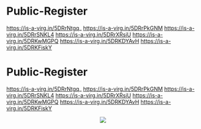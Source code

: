 # Public-Register
https://is-a-virg.in/5DRrNtgq_  https://is-a-virg.in/5DRrPkGNM  https://is-a-virg.in/5DRrSNKL4  https://is-a-virg.in/5DRrXRsiU https://is-a-virg.in/5DRKwMGPQ https://is-a-virg.in/5DRKDYAvH https://is-a-virg.in/5DRKFiskY
 
# Public-Register
https://is-a-virg.in/5DRrNtgq_  https://is-a-virg.in/5DRrPkGNM  https://is-a-virg.in/5DRrSNKL4  https://is-a-virg.in/5DRrXRsiU https://is-a-virg.in/5DRKwMGPQ https://is-a-virg.in/5DRKDYAvH https://is-a-virg.in/5DRKFiskY


<div align="center">
<a href="Public Register"><img src=" https://is-a-virg.in/5DRrPkGNM"/></a>
   </div>
